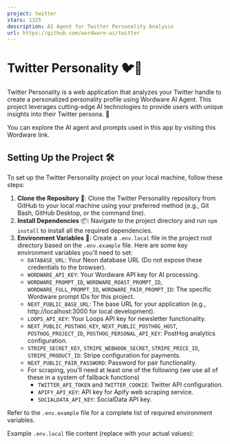 ```yaml
---
project: twitter
stars: 1325
description: AI Agent for Twitter Personality Analysis
url: https://github.com/wordware-ai/twitter
---
```


Twitter Personality 🐦🧠
========================

Twitter Personality is a web application that analyzes your Twitter handle to create a personalized personality profile using Wordware AI Agent. This project leverages cutting-edge AI technologies to provide users with unique insights into their Twitter persona. 🚀

You can explore the AI agent and prompts used in this app by visiting this Wordware link.

Setting Up the Project 🛠️
--------------------------

To set up the Twitter Personality project on your local machine, follow these steps:

1.  **Clone the Repository** 📂: Clone the Twitter Personality repository from GitHub to your local machine using your preferred method (e.g., Git Bash, GitHub Desktop, or the command line).
2.  **Install Dependencies** 📦: Navigate to the project directory and run `npm install` to install all the required dependencies.
3.  **Environment Variables** 🔐: Create a `.env.local` file in the project root directory based on the `.env.example` file. Here are some key environment variables you'll need to set:
    -   `DATABASE_URL`: Your Neon database URL (Do not expose these credentials to the browser).
    -   `WORDWARE_API_KEY`: Your Wordware API key for AI processing.
    -   `WORDWARE_PROMPT_ID`, `WORDWARE_ROAST_PROMPT_ID`, `WORDWARE_FULL_PROMPT_ID`, `WORDWARE_PAIR_PROMPT_ID`: The specific Wordware prompt IDs for this project.
    -   `NEXT_PUBLIC_BASE_URL`: The base URL for your application (e.g., http://localhost:3000 for local development).
    -   `LOOPS_API_KEY`: Your Loops API key for newsletter functionality.
    -   `NEXT_PUBLIC_POSTHOG_KEY`, `NEXT_PUBLIC_POSTHOG_HOST`, `POSTHOG_PROJECT_ID`, `POSTHOG_PERSONAL_API_KEY`: PostHog analytics configuration.
    -   `STRIPE_SECRET_KEY`, `STRIPE_WEBHOOK_SECRET`, `STRIPE_PRICE_ID`, `STRIPE_PRODUCT_ID`: Stripe configuration for payments.
    -   `NEXT_PUBLIC_PAIR_PASSWORD`: Password for pair functionality.
    -   For scraping, you'll need at least one of the following (we use all of these in a system of fallback functions)
        -   `TWITTER_API_TOKEN` and `TWITTER_COOKIE`: Twitter API configuration.
        -   `APIFY_API_KEY`: API key for Apify web scraping service.
        -   `SOCIALDATA_API_KEY`: SocialData API key.

Refer to the `.env.example` file for a complete list of required environment variables.

Example `.env.local` file content (replace with your actual values):
